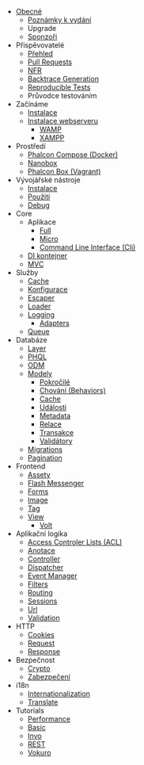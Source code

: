 - [Obecné](/en/[[version]]/introduction) 
    - [Poznámky k vydání](/en/[[version]]/release-notes)
    - Upgrade
    - [Sponzoři](/en/[[version]]/sponsors)
- Přispěvovatelé 
    - [Přehled](/en/[[version]]/contributions)
    - [Pull Requests](/en/[[version]]/new-pull-request)
    - [NFR](/en/[[version]]/new-feature-request)
    - [Backtrace Generation](/en/[[version]]/generating-backtrace)
    - [Reproducible Tests](/en/[[version]]/reproducible-tests)
    - Průvodce testováním
- Začínáme 
    - [Instalace](/en/[[version]]/installation)
    - [Instalace webserveru](/en/[[version]]/webserver-setup) 
        - [WAMP](/en/[[version]]/webserver-wamp)
        - [XAMPP](/en/[[version]]/webserver-xampp)
- Prostředí 
    - [Phalcon Compose (Docker)](/en/[[version]]/environments-docker)
    - [Nanobox](/en/[[version]]/environments-nanobox)
    - [Phalcon Box (Vagrant)](/en/[[version]]/environments-vagrant)
- Vývojářské nástroje 
    - [Instalace](/en/[[version]]/devtools-installation)
    - [Použití](/en/[[version]]/devtools-usage)
    - [Debug](/en/[[version]]/debug)
- Core 
    - Aplikace 
        - [Full](/en/[[version]]/application)
        - [Micro](/en/[[version]]/application-micro)
        - [Command Line Interface (Cli)](/en/[[version]]/application-cli)
    - [DI kontejner](/en/[[version]]/di)
    - [MVC](/en/[[version]]/mvc)
- Služby 
    - [Cache](/en/[[version]]/cache)
    - [Konfigurace](/en/[[version]]/config)
    - [Escaper](/en/[[version]]/escaper)
    - [Loader](/en/[[version]]/loader)
    - [Logging](/en/[[version]]/logging) 
        - [Adapters](/en/[[version]]/logging#usage)
    - [Queue](/en/[[version]]/queue)
- Databáze 
    - [Layer](/en/[[version]]/db-layer)
    - [PHQL](/en/[[version]]/db-phql)
    - [ODM](/en/[[version]]/db-odm)
    - [Modely](/en/[[version]]/db-models) 
        - [Pokročilé](/en/[[version]]/db-models-advanced)
        - [Chování (Behaviors)](/en/[[version]]/db-models-behaviors)
        - [Cache](/en/[[version]]/db-models-cache)
        - [Události](/en/[[version]]/db-models-events)
        - [Metadata](/en/[[version]]/db-models-metadata)
        - [Relace](/en/[[version]]/db-models-relationships)
        - [Transakce](/en/[[version]]/db-models-transactions)
        - [Validátory](/en/[[version]]/db-models-validators)
    - [Migrations](/en/[[version]]/db-migrations)
    - [Pagination](/en/[[version]]/db-pagination)
- Frontend 
    - [Assety](/en/[[version]]/assets)
    - [Flash Messenger](/en/[[version]]/flash)
    - [Forms](/en/[[version]]/forms)
    - [Image](/en/[[version]]/image)
    - [Tag](/en/[[version]]/tag)
    - [View](/en/[[version]]/views) 
        - [Volt](/en/[[version]]/volt)
- Aplikační logika 
    - [Access Controler Lists (ACL)](/en/[[version]]/acl)
    - [Anotace](/en/[[version]]/annotations)
    - [Controller](/en/[[version]]/controllers)
    - [Dispatcher](/en/[[version]]/dispatcher)
    - [Event Manager](/en/[[version]]/events)
    - [Filters](/en/[[version]]/filter)
    - [Routing](/en/[[version]]/routing)
    - [Sessions](/en/[[version]]/session)
    - [Url](/en/[[version]]/url)
    - [Validation](/en/[[version]]/validation)
- HTTP 
    - [Cookies](/en/[[version]]/cookies)
    - [Request](/en/[[version]]/request)
    - [Response](/en/[[version]]/response)
- Bezpečnost 
    - [Crypto](/en/[[version]]/crypt)
    - [Zabezpečení](/en/[[version]]/security)
- i18n 
    - [Internationalization](/en/[[version]]/i18n)
    - [Translate](/en/[[version]]/translate)
- Tutorials 
    - [Performance](/en/[[version]]/performance)
    - [Basic](/en/[[version]]/tutorial-base)
    - [Invo](/en/[[version]]/tutorial-invo)
    - [REST](/en/[[version]]/tutorial-rest)
    - [Vokuro](/en/[[version]]/tutorial-vokuro)